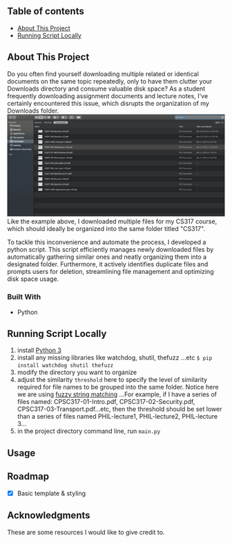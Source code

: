 <!-- ABOUT THE PROJECT -->
## Table of contents

* [About This Project](#about-this-project)
* [Running Script Locally](#running-script-locally)


## About This Project
Do you often find yourself downloading multiple related or identical documents on the same topic repeatedly, only to have them clutter your Downloads directory and consume valuable disk space? As a student frequently downloading assignment documents and lecture notes, I've certainly encountered this issue, which disrupts the organization of my Downloads folder. 
<img src="media/unorganized_folder.png">
Like the example above, I downloaded multiple files for my CS317 course, which should ideally be organized into the same folder titled "CS317".

To tackle this inconvenience and automate the process, I developed a python script. This script efficiently manages newly downloaded files by automatically gathering similar ones and neatly organizing them into a designated folder. Furthermore, it actively identifies duplicate files and prompts users for deletion, streamlining file management and optimizing disk space usage.

### Built With
* <i class="fa-brands fa-python"></i> Python


## Running Script Locally
1) install [Python 3](https://www.python.org/downloads/)
2) install any missing libraries like watchdog, shutil, thefuzz ...etc
`$ pip install watchdog shutil thefuzz`
4) modify the directory you want to organize
5) adjust the similarity `threshold` here to specify the level of similarity required for file names to be grouped into the same folder. Notice here we are using [fuzzy string matching](https://www.datacamp.com/tutorial/fuzzy-string-python) ...For example, if I have a series of files named: CPSC317-01-Intro.pdf, CPSC317-02-Security.pdf, CPSC317-03-Transport.pdf...etc, then the threshold should be set lower than a series of files named PHIL-lecture1, PHIL-lecture2, PHIL-lecture 3...
3) in the project directory command line, run 
`main.py`

<!-- USAGE EXAMPLES -->
## Usage


<!-- ROADMAP -->
## Roadmap

- [x] Basic template & styling


<!-- ACKNOWLEDGMENTS -->
## Acknowledgments

These are some resources I would like to give credit to.